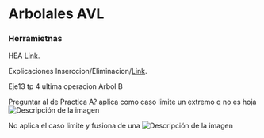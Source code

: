 <H1>Arbolales AVL </H2>

<h3> Herramietnas</h3>
    <p>HEA <a href="https://herreracamilo.github.io/FOD/">Link</a>.</p>
    <p>Explicaciones Inserccion/Eliminacion/<a href="https://youtube.com/playlist?list=PLIH0u3oSCfAvDJsxkNU0WNAU-1W_sfICx&si=31jeOG8P0cAr4MNS">Link</a>.</p>


Eje13 tp 4 ultima operacion  Arbol B


Preguntar al de Practica
A? aplica como caso limite un extremo q no es hoja
<img src= "https://github.com/NahuelArn/Algoritmos-Y-Estructura-De-Datos-AYED/assets/100500003/9f71fc3e-65ae-44a3-b8f1-e36acdacfd18
" autoplay alt="Descripción de la imagen"> 

No aplica el caso limite y fusiona de una
<img src= "https://github.com/NahuelArn/Algoritmos-Y-Estructura-De-Datos-AYED/assets/100500003/2929d2b1-4d65-466e-b1c4-6187bcdbdf08" autoplay alt="Descripción de la imagen"> 
